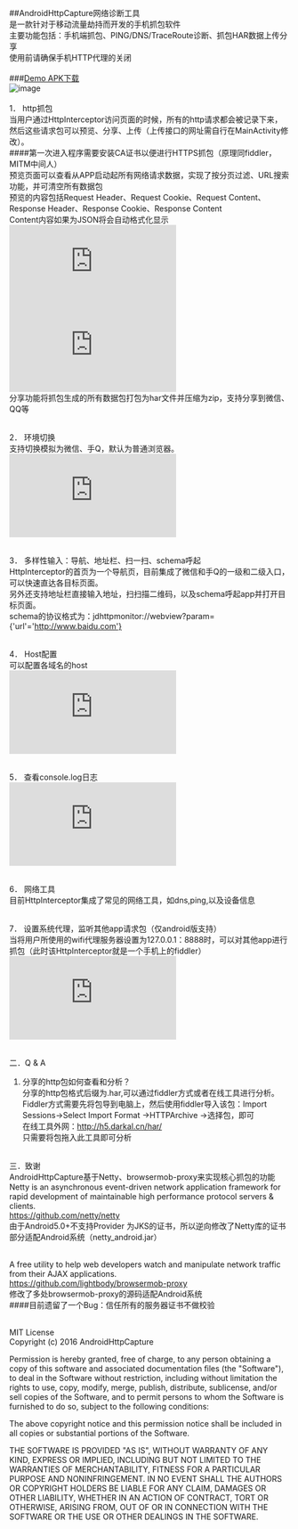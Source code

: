 ##AndroidHttpCapture网络诊断工具<br>
是一款针对于移动流量劫持而开发的手机抓包软件<br>
主要功能包括：手机端抓包、PING/DNS/TraceRoute诊断、抓包HAR数据上传分享<br>
使用前请确保手机HTTP代理的关闭<br><br>
###[Demo APK下载](http://h5.darkal.cn/har/demo.apk)<br>![image](http://h5.darkal.cn/har/qrcode.jpg) <br><br>
1． http抓包<br>
当用户通过HttpInterceptor访问页面的时候，所有的http请求都会被记录下来，然后这些请求包可以预览、分享、上传（上传接口的网址需自行在MainActivity修改）。<br>
####第一次进入程序需要安装CA证书以便进行HTTPS抓包（原理同fiddler，MITM中间人）<br>
预览页面可以查看从APP启动起所有网络请求数据，实现了按分页过滤、URL搜索功能，并可清空所有数据包<br>
预览的内容包括Request Header、Request Cookie、Request Content、Response Header、Response Cookie、Response Content<br>
Content内容如果为JSON将会自动格式化显示<br>
![image](https://www.darkal.cn/imgd.php?src=/2016/09/WechatIMG77.jpeg&width=350) 
![image](https://www.darkal.cn/imgd.php?src=/2016/09/230686663947787928.jpg&width=350)<br>
分享功能将抓包生成的所有数据包打包为har文件并压缩为zip，支持分享到微信、QQ等<br><br>

2． 环境切换<br>
支持切换模拟为微信、手Q，默认为普通浏览器。<br>
![image](https://www.darkal.cn/imgd.php?src=/2016/09/WechatIMG81.jpeg&width=350)<br><br>

3． 多样性输入：导航、地址栏、扫一扫、schema呼起<br>
HttpInterceptor的首页为一个导航页，目前集成了微信和手Q的一级和二级入口，可以快速直达各目标页面。<br>
另外还支持地址栏直接输入地址，扫扫描二维码，以及schema呼起app并打开目标页面。<br>
schema的协议格式为：jdhttpmonitor://webview?param={'url'='http://www.baidu.com'}<br><br>

4． Host配置<br>
可以配置各域名的host<br>
![image](https://www.darkal.cn/imgd.php?src=/2016/09/WechatIMG79.jpeg&width=350&t=1)<br><br>


5． 查看console.log日志<br>
![image](https://www.darkal.cn/imgd.php?src=/2016/09/WechatIMG82.jpeg&width=350)<br><br>


6． 网络工具<br>
目前HttpInterceptor集成了常见的网络工具，如dns,ping,以及设备信息<br><br>

7． 设置系统代理，监听其他app请求包（仅android版支持）<br>
当将用户所使用的wifi代理服务器设置为127.0.0.1：8888时，可以对其他app进行抓包（此时该HttpInterceptor就是一个手机上的fiddler）<br>
![image](https://www.darkal.cn/imgd.php?src=/2016/09/WechatIMG80.jpeg&width=350)<br><br>

 
二．Q & A<br>
1. 分享的http包如何查看和分析？<br>
    分享的http包格式后缀为.har,可以通过fiddler方式或者在线工具进行分析。<br>
    Fiddler方式需要先将包导到电脑上，然后使用fiddler导入该包：Import Sessions->Select Import Format ->HTTPArchive ->选择包，即可<br>
    在线工具外网：http://h5.darkal.cn/har/<br>
    只需要将包拖入此工具即可分析<br><br>
    
三．致谢<br>
AndroidHttpCapture基于Netty、browsermob-proxy来实现核心抓包的功能<br>
Netty is an asynchronous event-driven network application framework for rapid development of maintainable high performance protocol servers & clients.<br>
https://github.com/netty/netty<br>
由于Android5.0+不支持Provider 为JKS的证书，所以逆向修改了Netty库的证书部分适配Android系统（netty_android.jar）<br><br>

A free utility to help web developers watch and manipulate network traffic from their AJAX applications.<br>
https://github.com/lightbody/browsermob-proxy<br>
修改了多处browsermob-proxy的源码适配Android系统<br>
####目前遗留了一个Bug：信任所有的服务器证书不做校验<br><br>

MIT License<br>
Copyright (c) 2016 AndroidHttpCapture

Permission is hereby granted, free of charge, to any person obtaining a copy
of this software and associated documentation files (the "Software"), to deal
in the Software without restriction, including without limitation the rights
to use, copy, modify, merge, publish, distribute, sublicense, and/or sell
copies of the Software, and to permit persons to whom the Software is
furnished to do so, subject to the following conditions:

The above copyright notice and this permission notice shall be included in all
copies or substantial portions of the Software.

THE SOFTWARE IS PROVIDED "AS IS", WITHOUT WARRANTY OF ANY KIND, EXPRESS OR
IMPLIED, INCLUDING BUT NOT LIMITED TO THE WARRANTIES OF MERCHANTABILITY,
FITNESS FOR A PARTICULAR PURPOSE AND NONINFRINGEMENT. IN NO EVENT SHALL THE
AUTHORS OR COPYRIGHT HOLDERS BE LIABLE FOR ANY CLAIM, DAMAGES OR OTHER
LIABILITY, WHETHER IN AN ACTION OF CONTRACT, TORT OR OTHERWISE, ARISING FROM,
OUT OF OR IN CONNECTION WITH THE SOFTWARE OR THE USE OR OTHER DEALINGS IN THE
SOFTWARE.
